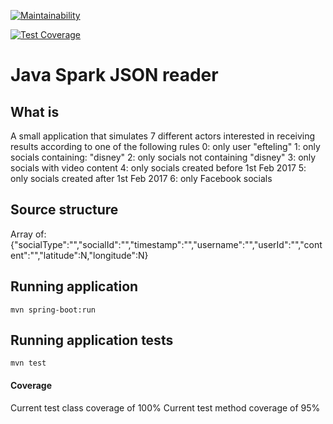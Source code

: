 [![Maintainability](https://api.codeclimate.com/v1/badges/9d26cb4f5ad75618da98/maintainability)](https://codeclimate.com/github/JoelPintoMata/JavaSparkJSONReader/maintainability)

[![Test Coverage](https://api.codeclimate.com/v1/badges/9d26cb4f5ad75618da98/test_coverage)](https://codeclimate.com/github/JoelPintoMata/JavaSparkJSONReader/test_coverage)

# Java Spark JSON reader

## What is
A small application that simulates 7 different actors interested in receiving results according to one of the following rules
  0: only user "efteling"
  1: only socials containing: "disney"
  2: only socials not containing "disney"
  3: only socials with video content
  4: only socials created before 1st Feb 2017
  5: only socials created after 1st Feb 2017
  6: only Facebook socials

## Source structure
Array of:
{"socialType":"","socialId":"","timestamp":"","username":"","userId":"","content":"","latitude":N,"longitude":N}

## Running application
```
mvn spring-boot:run
```

## Running application tests
```
mvn test
```

#### Coverage
Current test class coverage of 100%
Current test method coverage of 95%
